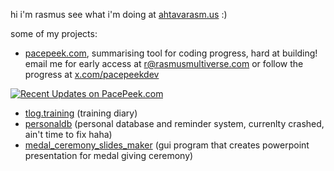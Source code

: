 hi i'm rasmus see what i'm doing at [ahtavarasm.us](https://ahtavarasm.us) :)

some of my projects:
- [pacepeek.com](https://pacepeek.com), summarising tool for coding progress, hard at building! email me for early access at [r@rasmusmultiverse.com](tab:mailto:r@rasmusmultiverse.com) or follow the progress at [x.com/pacepeekdev](tab:https://x.com/pacepeekdev) 

[![Recent Updates on PacePeek.com](https://pacepeek.com/widget_svg_org/149307331/648903558/2?fill_color=232626&stroke_color=0a8eb0&text_color=ffffff)](https://pacepeek.com)

- [tlog.training](https://github.com/ahtavarasmus/tlog) (training diary)
- [personaldb](https://github.com/ahtavarasmus/personaldb) (personal database and reminder system, currenlty crashed, ain't time to fix haha)
- [medal_ceremony_slides_maker](https://github.com/ahtavarasmus/medal_cerenomy_slides_maker) (gui program that creates powerpoint presentation for medal giving ceremony)

